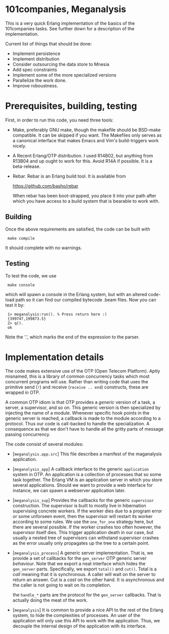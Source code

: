 # 101companies, Meganalysis

This is a very quick Erlang implementation of the basics of the
101companies tasks. See further down for a description of the implementation.

Current list of things that should be done:

* Implement persistence
* Implement distribution
* Consider outsourcing the data store to Mnesia
* Add spec constraints
* Implement some of the more specialized versions
* Parallelize the work done.
* Improve roboustness.

# Prerequisites, building, testing

First, in order to run this code, you need three tools:

* Make, preferably GNU make, though the makefile should be BSD-make
  compatible. It can be skipped if you want. The Makefiles only serves
  as a canonical interface that makes Emacs and Vim's build-triggers
  work nicely.

* A Recent Erlang/OTP distribution. I used R14B02, but anything from
  R13B04 and up ought to work for this. Avoid R14A if possible. It is
  a beta-release.

* Rebar. Rebar is an Erlang build tool. It is available from

     https://github.com/basho/rebar

  When rebar has been boot-strapped, you place it into your path after
  which you have access to a build system that is bearable to work with.

## Building

Once the above requirements are satisfied, the code can be built with

     make compile

It should complete with no warnings.

## Testing

To test the code, we use

     make console

which will spawn a console in the Erlang system, but with an altered
code-load path so it can find our compiled bytecode .beam files. Now
you can test it by:

     1> meganalysis:run(). % Press return here :)
     {399747,199873.5}
     2> q().
     ok


Note the '.', which marks the end of the expression to the parser.

# Implementation details

The code makes extensive use of the OTP (Open Telecom Platform). Aptly
misnamed, this is a library of common concurrency tasks which most
concurrent programs will use. Rather than writing code that uses the
primitive send (`!`) and receive (`receive .. end`) constructs, these
are wrapped in OTP.

A common OTP idiom is that OTP provides a *generic* version of a task,
a server, a supervisor, and so on. This generic version is then
specialized by injecting the name of a module. Whenever specific hook
points in the generic server is reached, a callback is made to the
module according to a protocol. Thus our code is call-backed to handle
the specialization. A consequence as that we don't have to handle all
the gritty parts of message passing concurrency.

The code consist of several modules:

* [`meganalysis.app.src`] This file describes a manifest of the
  maganalysis application.

* [`meganalysis_app`] A callback interface to the generic
  `application` system in OTP. An application is a collection of
  processes that so some task together. The Erlang VM is an
  application server in which you store several applications. Should
  we want to provide a web interface for instance, we can spawn a
  webserver application later.

* [`meganalysis_sup`] Provides the callbacks for the generic
  `supervisor` construction. The supervisor is built to mostly live in
  hibernation supervising concrete workers. If the worker dies due to
  a program error or some unforseen event, then the supervisor will
  restart its worker according to some rules. We use the `one_for_one`
  strategy here, but there are several possible. If the worker crashes
  too often however, the supervisor itself dies. This trigger
  application death in our case, but usually a nested tree of
  supervisors can withstand supervisor crashes as the error usually
  only propagates up the tree to a certain point.

* [`meganalysis_process`] A generic server implementation. That is, we
  provide a set of callbacks for the `gen_server` OTP generic server
  *behaviour*. Note that we export a neat interface which hides the
  `gen_server` parts. Specifically, we export `total()` and
  `cut()`. Total is a *call* meaning that it is synchronous. A caller
  will wait on the server to return an answer. Cut is a *cast* on the
  other hand. It is asynchronous and the caller is not going to wait
  on its completion.

  the `handle_*` parts are the protocol for the `gen_server`
  callbacks. That is actually doing the meat of the work.

* [`meganalysis`] It is common to provide a nice API to the rest of
  the Erlang system, to hide the complexities of processes. An user of
  the application will only use this API to work with the
  application. Thus, we decouple the internal design of the
  application with its interface.







